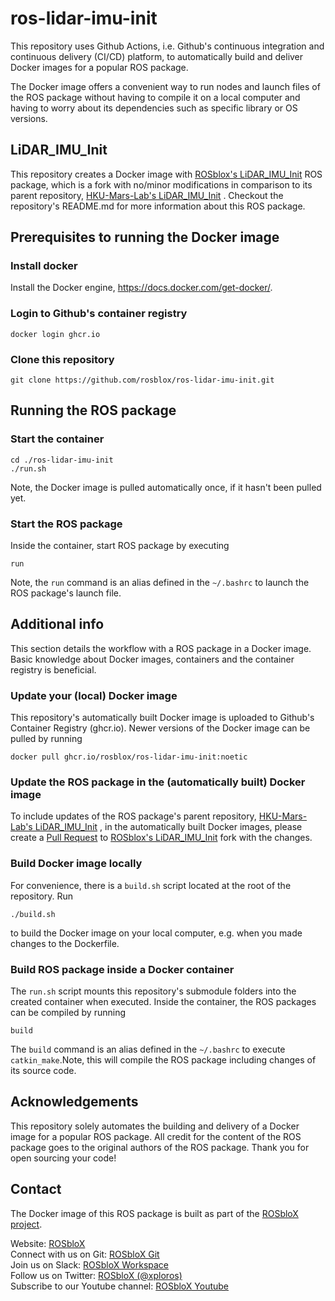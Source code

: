 # ros-lidar-imu-init

This repository uses Github Actions, i.e. Github's  continuous integration and continuous delivery (CI/CD) platform, to automatically build and deliver Docker images for a popular ROS package.

The Docker image offers a convenient way to run nodes and launch files of the ROS package without having to compile it on a local computer and having to worry about its dependencies such as specific library or OS versions.

## LiDAR_IMU_Init

This repository creates a Docker image with 
[ROSblox's LiDAR_IMU_Init](https://github.com/rosblox/LiDAR_IMU_Init) 
ROS package, which is a fork with no/minor modifications in comparison to its parent repository, 
[HKU-Mars-Lab's LiDAR_IMU_Init](https://github.com/hku-mars/LiDAR_IMU_Init)
. Checkout the repository's README.md for more information about this ROS package.

## Prerequisites to running the Docker image

### Install docker

Install the Docker engine, https://docs.docker.com/get-docker/.


### Login to Github's container registry
```
docker login ghcr.io
```

### Clone this repository
```
git clone https://github.com/rosblox/ros-lidar-imu-init.git
```


## Running the ROS package

### Start the container
```
cd ./ros-lidar-imu-init
./run.sh
```
Note, the Docker image is pulled automatically once, if it hasn't been pulled yet.

### Start the ROS package
Inside the container, start ROS package by executing
```
run
```
Note, the `run` command is an alias defined in the `~/.bashrc` to launch the ROS package's launch file.


## Additional info

This section details the workflow with a ROS package in a Docker image. Basic knowledge about Docker images, containers and the container registry is beneficial.

### Update your (local) Docker image

This repository's automatically built Docker image is uploaded to Github's Container Registry (ghcr.io). Newer versions of the Docker image can be pulled by running
```
docker pull ghcr.io/rosblox/ros-lidar-imu-init:noetic
```

### Update the ROS package in the (automatically built) Docker image

To include updates of the ROS package's parent repository,
[HKU-Mars-Lab's LiDAR_IMU_Init](https://github.com/hku-mars/LiDAR_IMU_Init)
, in the automatically built Docker images, please create a [Pull Request](https://docs.github.com/en/pull-requests/collaborating-with-pull-requests/proposing-changes-to-your-work-with-pull-requests/creating-a-pull-request) to 
[ROSblox's LiDAR_IMU_Init](https://github.com/rosblox/LiDAR_IMU_Init) 
fork with the changes. 

### Build Docker image locally
For convenience, there is a `build.sh` script located at the root of the repository. Run 
```
./build.sh
```
to build the Docker image on your local computer, e.g. when you made changes to the Dockerfile.


### Build ROS package inside a Docker container

The `run.sh` script mounts this repository's submodule folders into the created container when executed. Inside the container, the ROS packages can be compiled by running 
```
build
``` 
The `build` command is an alias  defined in the `~/.bashrc` to execute `catkin_make`.Note, this will compile the ROS package including changes of its source code. 


## Acknowledgements

This repository solely automates the building and delivery of a Docker image for a popular ROS package. All credit for the content of the ROS package goes to the original authors of the ROS package. Thank you for open sourcing your code!


## Contact

The Docker image of this ROS package is built as part of the [ROSbloX project](https://rosblox.github.io).


Website: [ROSbloX](https://rosblox.github.io)  
Connect with us on Git: [ROSbloX Git](https://github.com/rosblox)  
Join us on Slack: [ROSbloX Workspace](https://join.slack.com/t/rosblox/shared_invite/zt-1c6ifc24n-OswQtNwORkq588QPNZ2KoA)  
Follow us on Twitter: [ROSbloX (@xploros)](https://twitter.com/xploros)  
Subscribe to our Youtube channel: [ROSbloX Youtube](https://www.youtube.com/channel/UC8t8kygP_QODOw7MCxGZJVg)  
